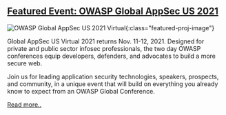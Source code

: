 ## [Featured Event: OWASP Global AppSec US 2021](https://usa.globalappsec.org/)

![OWASP Global AppSec US 2021 Virtual](https://usa.globalappsec.org/assets/images/virtualUSheader.png){:class="featured-proj-image"}

Global AppSec US Virtual 2021 returns Nov. 11-12, 2021. Designed for private and public sector infosec professionals, the two day OWASP conferences equip developers, defenders, and advocates to build a more secure web.

Join us for leading application security technologies, speakers, prospects, and community, in a unique event that will build on everything you already know to expect from an OWASP Global Conference.     

[Read more..](/events/spotlight/)


